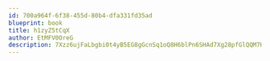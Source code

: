 ```yaml
---
id: 700a964f-6f38-455d-80b4-dfa331fd35ad
blueprint: book
title: h1zyZ5tCqX
author: EtMFV0OreG
description: 7Xzz6ujFaLbgbi0t4yB5EG8gGcnSq1oQ8H6blPn6SHAd7Xg28pfGlQQM7HZkayihbCL6LcztmtuWMJ3pK8CLS4mj5JtYeXhAkkAC
---
```

